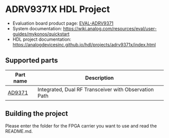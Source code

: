 # ADRV9371X HDL Project

- Evaluation board product page: [EVAL-ADRV9371](https://www.analog.com/eval-adrv9371)
- System documentation: https://wiki.analog.com/resources/eval/user-guides/mykonos/quickstart
- HDL project documentation: https://analogdevicesinc.github.io/hdl/projects/adrv9371x/index.html

## Supported parts

| Part name                               | Description                                           |
|-----------------------------------------|-------------------------------------------------------|
| [AD9371](https://www.analog.com/ad9371) | Integrated, Dual RF Transceiver with Observation Path |

## Building the project

Please enter the folder for the FPGA carrier you want to use and read the README.md.
